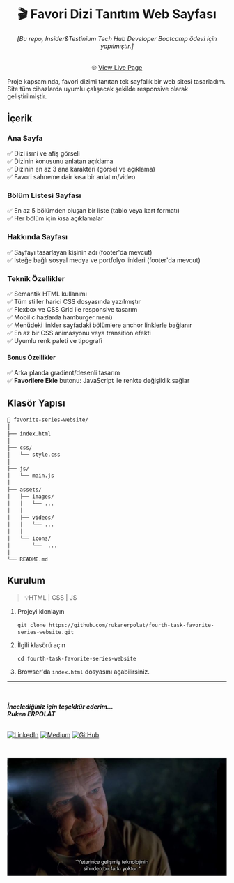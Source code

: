 <h1 align="center">🎬 Favori Dizi Tanıtım Web Sayfası</h1>

<h6 align="center"> [Bu repo, Insider&Testinium Tech Hub Developer Bootcamp ödevi için yapılmıştır.]</h6>   

<div align="center">
    
🌐 [View Live Page]( ) 

</div> 
Proje kapsamında, favori dizimi tanıtan tek sayfalık bir web sitesi tasarladım.  
Site tüm cihazlarda uyumlu çalışacak şekilde responsive olarak geliştirilmiştir.

## İçerik

### Ana Sayfa
✅ Dizi ismi ve afiş görseli   
✅ Dizinin konusunu anlatan açıklama   
✅ Dizinin en az 3 ana karakteri (görsel ve açıklama)   
✅ Favori sahneme dair kısa bir anlatım/video   

### Bölüm Listesi Sayfası
✅ En az 5 bölümden oluşan bir liste (tablo veya kart formatı)   
✅ Her bölüm için kısa açıklamalar   
 
### Hakkında Sayfası
✅ Sayfayı tasarlayan kişinin adı (footer'da mevcut)   
✅ İsteğe bağlı sosyal medya ve portfolyo linkleri (footer'da mevcut)   

### Teknik Özellikler

✅ Semantik HTML kullanımı   
✅ Tüm stiller harici CSS dosyasında yazılmıştır   
✅ Flexbox ve CSS Grid ile responsive tasarım   
✅ Mobil cihazlarda hamburger menü   
✅ Menüdeki linkler sayfadaki bölümlere anchor linklerle bağlanır   
✅ En az bir CSS animasyonu veya transition efekti   
✅ Uyumlu renk paleti ve tipografi   

#### Bonus Özellikler

✅ Arka planda gradient/desenli tasarım    
✅ **Favorilere Ekle** butonu: JavaScript ile renkte değişiklik sağlar    

## Klasör Yapısı

```
📁 favorite-series-website/
│
├── index.html
│
├── css/
│   └── style.css
│
├── js/
│   └── main.js   
│
├── assets/
│   ├── images/
│   │   └── ...
│   │
│   ├── videos/
│   │   └── ...
│   │
│   └── icons/
│       └──  ...
│
└── README.md
```
## Kurulum
> 💡HTML | CSS | JS

1. Projeyi klonlayın
   ```
   git clone https://github.com/rukenerpolat/fourth-task-favorite-series-website.git
   ```
2. İlgili klasörü açın
   ```
   cd fourth-task-favorite-series-website
   ```
3. Browser'da ```index.html``` dosyasını açabilirsiniz.
---
<br>
<br>
<b><em>İncelediğiniz için teşekkür ederim... <br>
Ruken ERPOLAT </em></b>
<br>
<br>

[![LinkedIn](https://img.shields.io/badge/-LinkedIn-827a67?style=flat&logo=linkedin&logoColor=white)](https://linkedin.com/in/rukenerpolat)
[![Medium](https://img.shields.io/badge/-Medium-827a67?style=flat&logo=medium&logoColor=white)](https://medium.com/@rukenerpolat)
[![GitHub](https://img.shields.io/badge/-GitHub-827a67?style=flat&logo=github&logoColor=white)](https://github.com/rukenerpolat)


<br>

![walter](/assets/images/picture-4.jpg)
